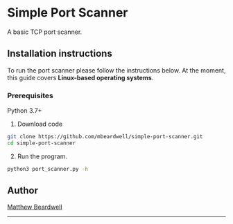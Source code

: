 # Simple Port Scanner
A basic TCP port scanner.

## Installation instructions
To run the port scanner please follow the instructions below. At the moment, this guide covers **Linux-based operating systems**.

### Prerequisites
Python 3.7+

1. Download code
```bash
git clone https://github.com/mbeardwell/simple-port-scanner.git
cd simple-port-scanner
```

2. Run the program.
```bash
python3 port_scanner.py -h
```

## Author
[Matthew Beardwell](https://github.com/mbeardwell)

* * *

